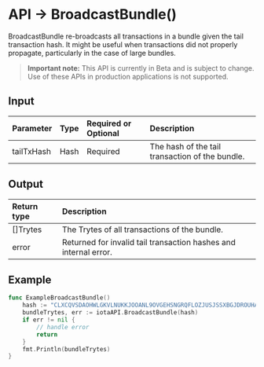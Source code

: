 # API -> BroadcastBundle()
BroadcastBundle re-broadcasts all transactions in a bundle given the tail transaction hash. It might be useful when transactions did not properly propagate, particularly in the case of large bundles.
> **Important note:** This API is currently in Beta and is subject to change. Use of these APIs in production applications is not supported.


## Input

| Parameter       | Type | Required or Optional | Description |
|:---------------|:--------|:--------| :--------|
| tailTxHash | Hash | Required | The hash of the tail transaction of the bundle.  |




## Output

| Return type     | Description |
|:---------------|:--------|
| []Trytes | The Trytes of all transactions of the bundle. |
| error | Returned for invalid tail transaction hashes and internal error. |




## Example

```go
func ExampleBroadcastBundle() 
	hash := "CLXCQVSDAOHWLGKVLNUKKJOOANL9OVGEHSNGRQFLOZJUSJSSXBGJDROUHALTSNUPMTSAVFF9IQEEA9999"
	bundleTrytes, err := iotaAPI.BroadcastBundle(hash)
	if err != nil {
		// handle error
		return
	}
	fmt.Println(bundleTrytes)
}

```
